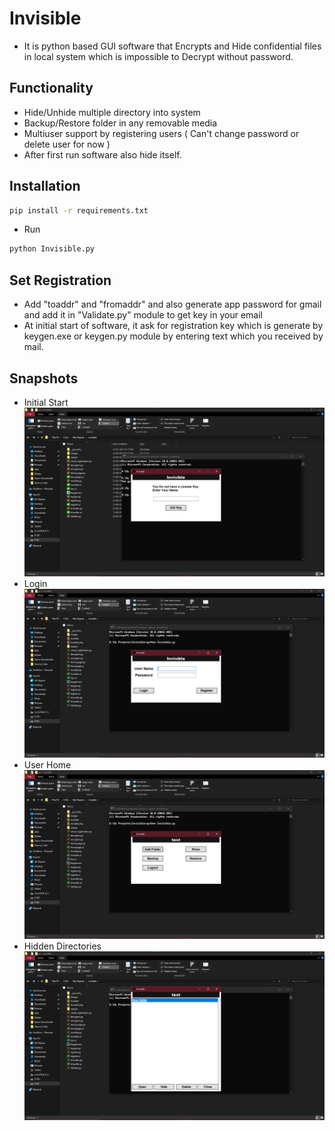 # Invisible
- It is python based GUI software that Encrypts and Hide confidential files in local system which is impossible to Decrypt without password.
## Functionality 
- Hide/Unhide multiple directory into system 
- Backup/Restore folder in any removable media
- Multiuser support by registering users ( Can't change password or delete user for now )
- After first run software also hide itself. 

## Installation 
```sh
pip install -r requirements.txt
```
- Run 
```sh 
python Invisible.py
```
## Set Registration 
- Add "toaddr" and "fromaddr" and also generate app password for gmail and add it in "Validate.py" module to get key in your email
- At initial start of software, it ask for registration key which is generate by keygen.exe or keygen.py module by entering text which you received by mail.

## Snapshots
- Initial Start
![Initial start](Snapshots/1.png)
- Login
![login](Snapshots/2.png)
- User Home
![User Home](Snapshots/3.png)
- Hidden Directories 
![Hidden Directories](Snapshots/4.png)
